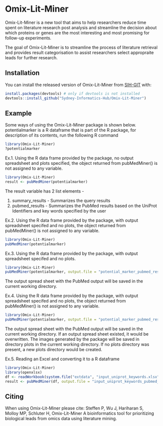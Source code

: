 # Omix-Lit-Miner
Omix-Lit-Miner is a new tool that aims to help researchers reduce time spent on literature research post analysis and streamline the decision about which proteins or genes are the most interesting and most promising for follow-up experiments.

<!-- badges: start -->
<!-- badges: end -->

The goal of Omix-Lit-Miner is to streamline the process of literature retrieval and provides result categorisation to assist researchers select appropraite leads for further research.

## Installation

You can install the released version of Omix-Lit-Miner from [SIH-GIT](https://github.com/Sydney-Informatics-Hub/Omix-Lit-Miner) with:

``` r
install.packages(devtools) # only if devtools is not installed
devtools::install_github("Sydney-Informatics-Hub/Omix-Lit-Miner")
```

## Example

Some ways of using the Omix-Lit-Miner package is shown below.
potentialmarker is a R dataframe that is part of the R package, for description of its contents, run the following R command
``` r
library(Omix-Lit-Miner)
?potentialmarker
```

Ex.1. Using the R data frame provided by the package, no output spreadsheet and plots specified, the object returned from pubMedMiner() is not assigned to any variable.
``` r
library(Omix-Lit-Miner)
result <- pubMedMiner(potentialmarker)
```
The result variable has 2 list elements - 
1. summary_results - Summarizes the query results 
2. pubmed_results - Summarizes the PubMed results based on the UniProt Identifiers and key words specified by the user

Ex.2. Using the R data frame provided by the package, with output spreadsheet specifed and no plots, the object returned from pubMedMiner() is not assigned to any variable.
``` r
library(Omix-Lit-Miner)
pubMedMiner(potentialmarker)
```

Ex.3. Using the R data frame provided by the package, with output spreadsheet specifed and no plots.
``` r
library(Omix-Lit-Miner)
pubMedMiner(potentialmarker, output.file = "potential_marker_pubmed_results.xlsx")
```
The output spread sheet with the PubMed output will be saved in the current working directory.

Ex.4. Using the R data frame provided by the package, with output spreadsheet specifed and no plots, the object returned from pubMedMiner() is not assigned to any variable.
``` r
library(Omix-Lit-Miner)
pubMedMiner(potentialmarker, output.file = "potential_marker_pubmed_results.xlsx", plots.dir = "plots")
```
The output spread sheet with the PubMed output will be saved in the current working directory. If an output spread sheet existed, it would be overwritten.
The images generated by the package will be saved in directory plots in the current working directory. If no plots directory was present, a new plots directory would be created.

Ex.5. Reading an Excel and converting it to a R dataframe
``` r
library(Omix-Lit-Miner)
library(openxlsx)
df <- readWorkbook(system.file("extdata", "input_uniprot_keywords.xlsx", package="Omix-Lit-Miner"))
result <- pubMedMiner(df, output.file = "input_uniprot_keywords_pubmed_results.xlsx", plots.dir = "plots")
```

## Citing
When using Omix-Lit-Miner please cite: Steffen P, Wu J, Hariharan S, Molloy MP, Schluter H, Omix-Lit-Miner A bioinformatics tool for prioritizing biological leads from omics data using literature mining.
